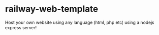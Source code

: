 # railway-web-template
Host your own website using any language (html, php etc) using a nodejs express server!
